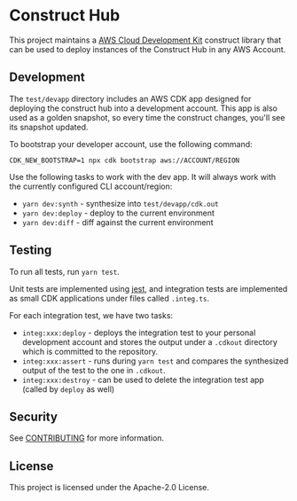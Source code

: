 # Construct Hub

This project maintains a [AWS Cloud Development Kit][aws-cdk] construct library
that can be used to deploy instances of the Construct Hub in any AWS Account.

[aws-cdk]: https://github.com/aws/aws-cdk

## Development

The `test/devapp` directory includes an AWS CDK app designed for deploying the
construct hub into a development account. This app is also used as a golden
snapshot, so every time the construct changes, you'll see its snapshot updated.

To bootstrap your developer account, use the following command:

```shell
CDK_NEW_BOOTSTRAP=1 npx cdk bootstrap aws://ACCOUNT/REGION
```

Use the following tasks to work with the dev app. It will always work with the
currently configured CLI account/region:

* `yarn dev:synth` - synthesize into `test/devapp/cdk.out`
* `yarn dev:deploy` - deploy to the current environment
* `yarn dev:diff` - diff against the current environment

## Testing

To run all tests, run `yarn test`.

Unit tests are implemented using [jest](https://jestjs.io/), and integration
tests are implemented as small CDK applications under files called `.integ.ts`.

For each integration test, we have two tasks:

* `integ:xxx:deploy` - deploys the integration test to your personal development
  account and stores the output under a `.cdkout` directory which is committed
  to the repository.
* `integ:xxx:assert` - runs during `yarn test` and compares the synthesized
  output of the test to the one in `.cdkout`.
* `integ:xxx:destroy` - can be used to delete the integration test app (called
  by `deploy` as well)

## Security

See [CONTRIBUTING](CONTRIBUTING.md#security-issue-notifications) for more
information.

## License

This project is licensed under the Apache-2.0 License.

